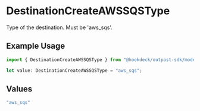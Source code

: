 # DestinationCreateAWSSQSType

Type of the destination. Must be 'aws_sqs'.

## Example Usage

```typescript
import { DestinationCreateAWSSQSType } from "@hookdeck/outpost-sdk/models/components";

let value: DestinationCreateAWSSQSType = "aws_sqs";
```

## Values

```typescript
"aws_sqs"
```